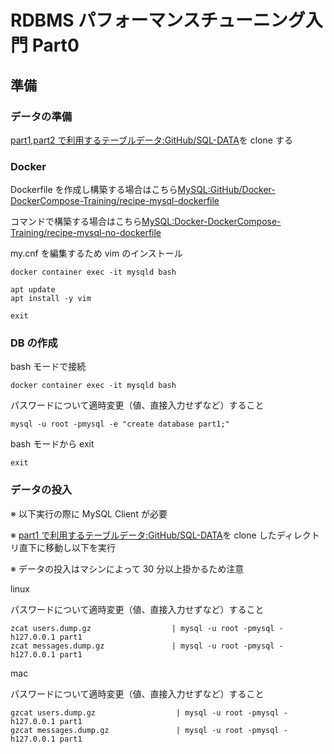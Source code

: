 # RDBMS パフォーマンスチューニング入門 Part0

## 準備

### データの準備

[part1,part2 で利用するテーブルデータ:GitHub/SQL-DATA](https://github.com/hironomiu/SQL-DATA)を clone する

### Docker

Dockerfile を作成し構築する場合はこちら[MySQL:GitHub/Docker-DockerCompose-Training/recipe-mysql-dockerfile](https://github.com/hironomiu/Docker-DockerCompose-Training/tree/main/recipe-mysql-dockerfile)

コマンドで構築する場合はこちら[MySQL:Docker-DockerCompose-Training/recipe-mysql-no-dockerfile](https://github.com/hironomiu/Docker-DockerCompose-Training/tree/main/recipe-mysql-no-dockerfile)

my.cnf を編集するため vim のインストール

```
docker container exec -it mysqld bash

apt update
apt install -y vim

exit
```

### DB の作成

bash モードで接続

```
docker container exec -it mysqld bash
```

パスワードについて適時変更（値、直接入力せずなど）すること

```
mysql -u root -pmysql -e "create database part1;"
```

bash モードから exit

```
exit
```

### データの投入

※ 以下実行の際に MySQL Client が必要

※ [part1 で利用するテーブルデータ:GitHub/SQL-DATA](https://github.com/hironomiu/SQL-DATA)を clone したディレクトリ直下に移動し以下を実行

※ データの投入はマシンによって 30 分以上掛かるため注意

linux

パスワードについて適時変更（値、直接入力せずなど）すること

```
zcat users.dump.gz                  | mysql -u root -pmysql -h127.0.0.1 part1
zcat messages.dump.gz               | mysql -u root -pmysql -h127.0.0.1 part1
```

mac

パスワードについて適時変更（値、直接入力せずなど）すること

```
gzcat users.dump.gz                  | mysql -u root -pmysql -h127.0.0.1 part1
gzcat messages.dump.gz               | mysql -u root -pmysql -h127.0.0.1 part1
```
